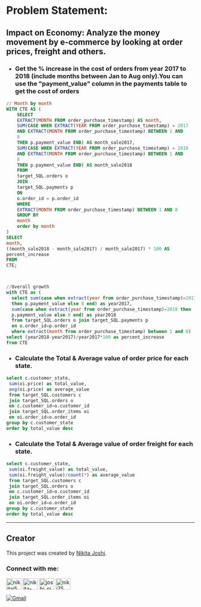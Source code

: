 # Problem Statement:
## Impact on Economy: Analyze the money movement by e-commerce by looking at order prices, freight and others.
- ### Get the % increase in the cost of orders from year 2017 to 2018 (include months between Jan to Aug only).You can use the "payment_value" column in the payments table to get the cost of orders
```sql
// Month by month
WITH CTE AS (
    SELECT
    EXTRACT(MONTH FROM order_purchase_timestamp) AS month,
    SUM(CASE WHEN EXTRACT(YEAR FROM order_purchase_timestamp) = 2017
    AND EXTRACT(MONTH FROM order_purchase_timestamp) BETWEEN 1 AND
    8
    THEN p.payment_value END) AS month_sale2017,
    SUM(CASE WHEN EXTRACT(YEAR FROM order_purchase_timestamp) = 2018
    AND EXTRACT(MONTH FROM order_purchase_timestamp) BETWEEN 1 AND
    8
    THEN p.payment_value END) AS month_sale2018
    FROM
    target_SQL.orders o
    JOIN
    target_SQL.payments p
    ON
    o.order_id = p.order_id
    WHERE
    EXTRACT(MONTH FROM order_purchase_timestamp) BETWEEN 1 AND 8
    GROUP BY
    month
    order by month
)
SELECT
month,
((month_sale2018 - month_sale2017) / month_sale2017) * 100 AS
percent_increase
FROM
CTE;



//Overall growth
with CTE as (
  select sum(case when extract(year from order_purchase_timestamp)=2017
  then p.payment_value else 0 end) as year2017,
  sum(case when extract(year from order_purchase_timestamp)=2018 then
  p.payment_value else 0 end) as year2018
  from target_SQL.orders o join target_SQL.payments p
  on o.order_id=p.order_id
  where extract(month from order_purchase_timestamp) between 1 and 8)
select (year2018-year2017)/year2017*100 as percent_increase
from CTE

```

- ### Calculate the Total & Average value of order price for each state.

 ```sql
select c.customer_state,
  sum(oi.price) as total_value,
  avg(oi.price) as average_value
  from target_SQL.customers c
  join target_SQL.orders o
  on c.customer_id=o.customer_id
  join target_SQL.order_items oi
  on oi.order_id=o.order_id
 group by c.customer_state
 order by total_value desc
```

- ### Calculate the Total & Average value of order freight for each state.

 ```sql
 select c.customer_state,
  sum(oi.freight_value) as total_value,
  sum(oi.freight_value)/count(*) as average_value
  from target_SQL.customers c
  join target_SQL.orders o
  on c.customer_id=o.customer_id
  join target_SQL.order_items oi
  on oi.order_id=o.order_id
group by c.customer_state
order by total_value desc

```


  

---
## Creator

This project was created by [Nikita Joshi](https://github.com/NIKI758).


<h3 align="left">Connect with me:</h3>
<p align="left">
<a href="https://twitter.com/nikitaj54203462" target="blank"><img align="center" src="https://raw.githubusercontent.com/rahuldkjain/github-profile-readme-generator/master/src/images/icons/Social/twitter.svg" alt="nikitaj54203462" height="30" width="40" /></a>
<a href="https://linkedin.com/in/nikita-joshi-62676981" target="blank"><img align="center" src="https://raw.githubusercontent.com/rahuldkjain/github-profile-readme-generator/master/src/images/icons/Social/linked-in-alt.svg" alt="nikita-joshi-62676981" height="30" width="40" /></a>
<a href="https://instagram.com/joshi_niki_" target="blank"><img align="center" src="https://raw.githubusercontent.com/rahuldkjain/github-profile-readme-generator/master/src/images/icons/Social/instagram.svg" alt="joshi_niki_" height="30" width="40" /></a>
<a href="https://www.leetcode.com/niki75" target="blank"><img align="center" src="https://raw.githubusercontent.com/rahuldkjain/github-profile-readme-generator/master/src/images/icons/Social/leet-code.svg" alt="niki75" height="30" width="40" /></a>
</p>

[![Gmail](https://img.shields.io/badge/Gmail-joshink75%40gmail.com-red)](mailto:joshink75@gmail.com)
